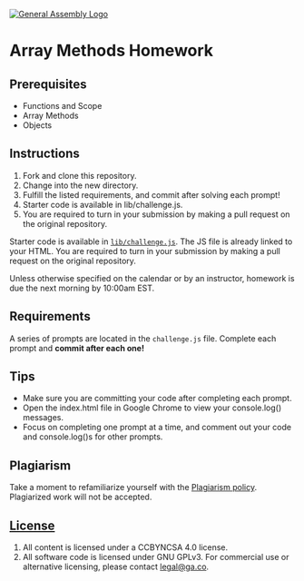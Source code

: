 [![General Assembly Logo](https://camo.githubusercontent.com/1a91b05b8f4d44b5bbfb83abac2b0996d8e26c92/687474703a2f2f692e696d6775722e636f6d2f6b6538555354712e706e67)](https://generalassemb.ly)

# Array Methods Homework

## Prerequisites

-   Functions and Scope
-   Array Methods
-   Objects

## Instructions

1. Fork and clone this repository.
2. Change into the new directory.
3. Fulfill the listed requirements, and commit after solving each prompt!
4. Starter code is available in lib/challenge.js.
5. You are required to turn in your submission by making a pull request on the original repository.

Starter code is available in [`lib/challenge.js`](lib/challenge.js). The JS file is already linked to your HTML. You are required to turn in your submission by making a pull request on the original repository.

Unless otherwise specified on the calendar or by an instructor, homework is due the next morning by 10:00am EST.

## Requirements

A series of prompts are located in the `challenge.js` file. Complete each prompt and **commit after each one!**

## Tips

-   Make sure you are committing your code after completing each prompt.
-   Open the index.html file in Google Chrome to view your console.log() messages.
-   Focus on completing one prompt at a time, and comment out your code and console.log()s for other prompts.

## Plagiarism

Take a moment to refamiliarize yourself with the [Plagiarism policy](https://git.generalassemb.ly/seir-826/course-intro#plagiarism). Plagiarized work will not be accepted.

## [License](LICENSE)

1.  All content is licensed under a CC­BY­NC­SA 4.0 license.
1.  All software code is licensed under GNU GPLv3. For commercial use or alternative licensing, please contact legal@ga.co.
